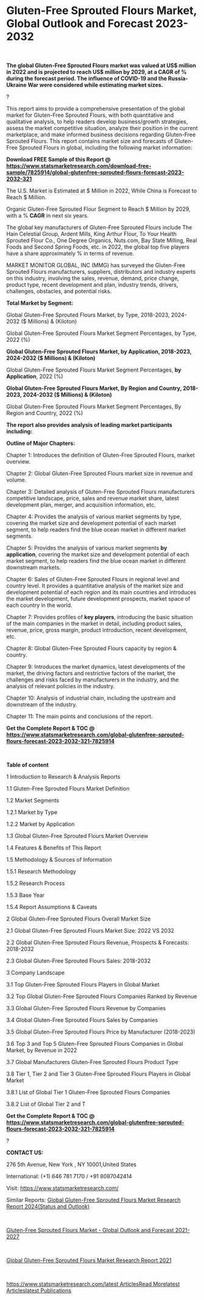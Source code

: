 <h1>Gluten-Free Sprouted Flours Market, Global Outlook and Forecast 2023-2032</h1><br/><p><strong>The global Gluten-Free Sprouted Flours market was valued at US$ million in 2022 and is projected to reach US$ million by 2029, at a <strong>CAGR</strong> of % during the forecast period. The influence of COVID-19 and the Russia-Ukraine War were considered while estimating market sizes.</strong></p>
 
 
 
 <p>? </p>
 
 
 
 <p>This report aims to provide a comprehensive presentation of the global market for Gluten-Free Sprouted Flours, with both quantitative and qualitative analysis, to help readers develop business/growth strategies, assess the market competitive situation, analyze their position in the current marketplace, and make informed business decisions regarding Gluten-Free Sprouted Flours. This report contains market size and forecasts of Gluten-Free Sprouted Flours in global, including the following market information:</p>
 
 
 
 <p><strong>Download FREE Sample of this Report @ <a href="https://www.statsmarketresearch.com/download-free-sample/7825914/global-glutenfree-sprouted-flours-forecast-2023-2032-321">https://www.statsmarketresearch.com/download-free-sample/7825914/global-glutenfree-sprouted-flours-forecast-2023-2032-321</a></strong></p>
 
 
 
 <p>The U.S. Market is Estimated at $ Million in 2022, While China is Forecast to Reach $ Million.</p>
 
 
 
 <p>Organic Gluten-Free Sprouted Flour Segment to Reach $ Million by 2029, with a % <strong>CAGR</strong> in next six years.</p>
 
 
 
 <p>The global key manufacturers of Gluten-Free Sprouted Flours include The Hain Celestial Group, Ardent Mills, King Arthur Flour, To Your Health Sprouted Flour Co., One Degree Organics, Nuts.com, Bay State Milling, Real Foods and Second Spring Foods, etc. in 2022, the global top five players have a share approximately % in terms of revenue.</p>
 
 
 
 <p>MARKET MONITOR GLOBAL, INC (MMG) has surveyed the Gluten-Free Sprouted Flours manufacturers, suppliers, distributors and industry experts on this industry, involving the sales, revenue, demand, price change, product type, recent development and plan, industry trends, drivers, challenges, obstacles, and potential risks.</p>
 
 
 
 <p><strong>Total Market by Segment:</strong></p>
 
 
 
 <p>Global Gluten-Free Sprouted Flours Market, by Type, 2018-2023, 2024-2032 ($ Millions) & (Kiloton)</p>
 
 
 
 <p>Global Gluten-Free Sprouted Flours Market Segment Percentages, by Type, 2022 (%)</p>
 
 
 
 <p><strong>Global Gluten-Free Sprouted Flours Market, <strong>by Application</strong>, 2018-2023, 2024-2032 ($ Millions) & (Kiloton)</strong></p>
 
 
 
 <p>Global Gluten-Free Sprouted Flours Market Segment Percentages, <strong>by Application</strong>, 2022 (%)</p>
 
 
 
 <p><strong>Global Gluten-Free Sprouted Flours Market, By Region and Country, 2018-2023, 2024-2032 ($ Millions) & (Kiloton)</strong></p>
 
 
 
 <p>Global Gluten-Free Sprouted Flours Market Segment Percentages, By Region and Country, 2022 (%)</p>
 
 
 
 <p><strong>The report also provides analysis of leading market participants including:</strong></p>
 
 
 
 <p><strong>Outline of Major Chapters:</strong></p>
 
 
 
 <p>Chapter 1: Introduces the definition of Gluten-Free Sprouted Flours, market overview.</p>
 
 
 
 <p>Chapter 2: Global Gluten-Free Sprouted Flours market size in revenue and volume.</p>
 
 
 
 <p>Chapter 3: Detailed analysis of Gluten-Free Sprouted Flours manufacturers competitive landscape, price, sales and revenue market share, latest development plan, merger, and acquisition information, etc.</p>
 
 
 
 <p>Chapter 4: Provides the analysis of various market segments by type, covering the market size and development potential of each market segment, to help readers find the blue ocean market in different market segments.</p>
 
 
 
 <p>Chapter 5: Provides the analysis of various market segments <strong>by application</strong>, covering the market size and development potential of each market segment, to help readers find the blue ocean market in different downstream markets.</p>
 
 
 
 <p>Chapter 6: Sales of Gluten-Free Sprouted Flours in regional level and country level. It provides a quantitative analysis of the market size and development potential of each region and its main countries and introduces the market development, future development prospects, market space of each country in the world.</p>
 
 
 
 <p>Chapter 7: Provides profiles of <strong>key players</strong>, introducing the basic situation of the main companies in the market in detail, including product sales, revenue, price, gross margin, product introduction, recent development, etc.</p>
 
 
 
 <p>Chapter 8: Global Gluten-Free Sprouted Flours capacity by region & country.</p>
 
 
 
 <p>Chapter 9: Introduces the market dynamics, latest developments of the market, the driving factors and restrictive factors of the market, the challenges and risks faced by manufacturers in the industry, and the analysis of relevant policies in the industry.</p>
 
 
 
 <p>Chapter 10: Analysis of industrial chain, including the upstream and downstream of the industry.</p>
 
 
 
 <p>Chapter 11: The main points and conclusions of the report.</p>
 
 
 
 <div><b>Get the Complete Report & TOC @ <a href="https://www.statsmarketresearch.com/global-glutenfree-sprouted-flours-forecast-2023-2032-321-7825914">https://www.statsmarketresearch.com/global-glutenfree-sprouted-flours-forecast-2023-2032-321-7825914</a></b></div>
 
 
 
 <p><br />
 
 <b>Table of content</b></p>
 
 
 
 <p>1 Introduction to Research & Analysis Reports<br />
 
 1.1 Gluten-Free Sprouted Flours Market Definition<br />
 
 1.2 Market Segments<br />
 
 1.2.1 Market by Type<br />
 
 1.2.2 Market by Application<br />
 
 1.3 Global Gluten-Free Sprouted Flours Market Overview<br />
 
 1.4 Features & Benefits of This Report<br />
 
 1.5 Methodology & Sources of Information<br />
 
 1.5.1 Research Methodology<br />
 
 1.5.2 Research Process<br />
 
 1.5.3 Base Year<br />
 
 1.5.4 Report Assumptions & Caveats<br />
 
 2 Global Gluten-Free Sprouted Flours Overall Market Size<br />
 
 2.1 Global Gluten-Free Sprouted Flours Market Size: 2022 VS 2032<br />
 
 2.2 Global Gluten-Free Sprouted Flours Revenue, Prospects & Forecasts: 2018-2032<br />
 
 2.3 Global Gluten-Free Sprouted Flours Sales: 2018-2032<br />
 
 3 Company Landscape<br />
 
 3.1 Top Gluten-Free Sprouted Flours Players in Global Market<br />
 
 3.2 Top Global Gluten-Free Sprouted Flours Companies Ranked by Revenue<br />
 
 3.3 Global Gluten-Free Sprouted Flours Revenue by Companies<br />
 
 3.4 Global Gluten-Free Sprouted Flours Sales by Companies<br />
 
 3.5 Global Gluten-Free Sprouted Flours Price by Manufacturer (2018-2023)<br />
 
 3.6 Top 3 and Top 5 Gluten-Free Sprouted Flours Companies in Global Market, by Revenue in 2022<br />
 
 3.7 Global Manufacturers Gluten-Free Sprouted Flours Product Type<br />
 
 3.8 Tier 1, Tier 2 and Tier 3 Gluten-Free Sprouted Flours Players in Global Market<br />
 
 3.8.1 List of Global Tier 1 Gluten-Free Sprouted Flours Companies<br />
 
 3.8.2 List of Global Tier 2 and T</p>
 
 
 
 <div><b>Get the Complete Report & TOC @ <a href="https://www.statsmarketresearch.com/global-glutenfree-sprouted-flours-forecast-2023-2032-321-7825914">https://www.statsmarketresearch.com/global-glutenfree-sprouted-flours-forecast-2023-2032-321-7825914</a></b></div>
 
 
 
 <p>? </p>
 
 
 
 <p><b>CONTACT US:</b><br />
 
 276 5th Avenue, New York , NY 10001,United States<br />
 
 International: (+1) 646 781 7170 / +91 8087042414<br />
 
 Visit: <a href="https://www.statsmarketresearch.com/">https://www.statsmarketresearch.com/</a><br />
 
 Similar Reports: <a href="https://www.statsmarketresearch.com/global-glutenfree-sprouted-flours-forecast-2023-2032-321-7825914">Global Gluten-Free Sprouted Flours Market Research Report 2024(Status and Outlook)</a><br />
 
 <br />
 
 <a href="https://www.statsmarketresearch.com/global-glutenfree-sprouted-flours-forecast-2023-2032-321-7825914">Gluten-Free Sprouted Flours Market - Global Outlook and Forecast 2021-2027</a><br />
 
 <br />
 
 <a href="https://www.statsmarketresearch.com/global-glutenfree-sprouted-flours-forecast-2023-2032-321-7825914">Global Gluten-Free Sprouted Flours Market Research Report 2021</a><br />
 
 <br />
 
 <a href="https://gyeongbokgung.com">https://www.statsmarketresearch.com/</a><a href="https://hallyeomaritime.com">latest Articles</a><a href="https://jingwansa.com">Read More</a><a href="https://nguoiviet.jp/">latest Articles</a><a href="https://www.intelmarketresearch.com/">latest Publications</a></p>